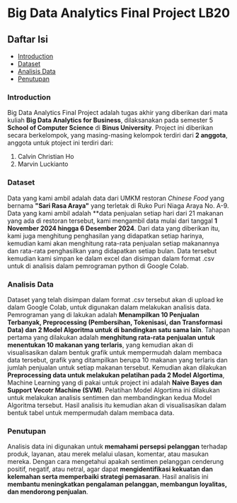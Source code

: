 # Big Data Analytics Final Project LB20

## Daftar Isi
- [Introduction](#introduction)
- [Dataset](#dataset)
- [Analisis Data](#analisis)
- [Penutupan](#penutupan)

### Introduction
Big Data Analytics Final Project adalah tugas akhir yang diberikan dari mata kuliah **Big Data Analytics for Business**, dilaksanakan pada semester 5 **School of Computer Science** di **Binus University**. Project ini diberikan secara berkelompok, yang masing-masing kelompok terdiri dari **2 anggota**, anggota untuk ptoject ini terdiri dari:
1. Calvin Christian Ho
2. Marvin Luckianto

### Dataset
Data yang kami ambil adalah data dari UMKM restoran *Chinese Food* yang bernama **"Sari Rasa Araya"** yang terletak di Ruko Puri Niaga Araya No. A-9. Data yang kami ambil adalah **data penjualan setiap hari dari 21 makanan yang ada di restoran tersebut, kami mengambil data mulai dari tanggal **1 November 2024 hingga 6 Desember 2024**. Dari data yang diberikan itu, kami juga menghitung penghasilan yang didapatkan setiap harinya, kemudian kami akan menghitung rata-rata penjualan setiap makanannya dan rata-rata penghasilkan yang didapatkan setiap bulan. Data tersebut kemudian kami simpan ke dalam excel dan disimpan dalam format .csv untuk di analisis dalam pemrograman python di Google Colab.

### Analisis Data
Dataset yang telah disimpan dalam format .csv tersebut akan di upload ke dalam Google Colab, untuk digunakan dalam melakukan analisis data. Pemrograman yang di lakukan adalah **Menampilkan 10 Penjualan Terbanyak, Preprocessing (Pembersihan, Tokenisasi, dan Transformasi Data) dan 2 Model Algoritma untuk di bandingkan satu sama lain**. Tahapan pertama yang dilakukan adalah **menghitung rata-rata penjualan untuk menentukan 10 makanan yang terlaris**, yang kemudian akan di visualisasikan dalam bentuk grafik untuk mempermudah dalam membaca data tersebut, grafik yang ditampilkan berupa 10 makanan yang terlaris dan jumlah penjualan untuk setiap makanan tersebut. Kemudian akan dilakukan **Preprocessing data untuk melakukan pelatihan pada 2 Model Algortima**, Machine Learning yang di pakai untuk project ini adalah **Naive Bayes dan Support Vecotr Machine (SVM)**. Pelatihan Model Algortima ini dilakukan untuk melakukan analisis sentimen dan membandingkan kedua Model Algoritma tersebut. Hasil analisis itu kemudian akan di visualisasikan dalam bentuk tabel untuk mempermudah dalam membaca data.

### Penutupan
Analisis data ini digunakan untuk **memahami persepsi pelanggan** terhadap produk, layanan, atau merek melalui ulasan, komentar, atau masukan mereka. Dengan cara mengetahui apakah sentimen pelanggan cenderung positif, negatif, atau netral, agar dapat **mengidentifikasi kekuatan dan kelemahan serta memperbaiki strategi pemasaran**. Hasil analisis ini **membantu meningkatkan pengalaman pelanggan, membangun loyalitas, dan mendorong penjualan**.
